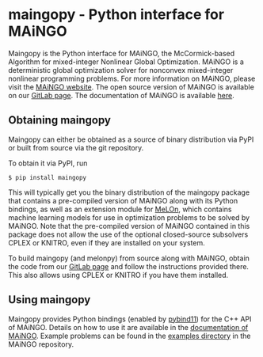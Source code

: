 # maingopy - Python interface for MAiNGO

Maingopy is the Python interface for MAiNGO, the McCormick-based Algorithm for mixed-integer Nonlinear Global Optimization.
MAiNGO is a deterministic global optimization solver for nonconvex mixed-integer nonlinear programming problems.
For more information on MAiNGO, please visit the [MAiNGO website](http://permalink.avt.rwth-aachen.de/?id=729717).
The open source version of MAiNGO is available on our [GitLab page](https://git.rwth-aachen.de/avt-svt/public/maingo).
The documentation of MAiNGO is available [here](https://avt-svt.pages.rwth-aachen.de/public/maingo).

## Obtaining maingopy

Maingopy can either be obtained as a source of binary distribution via PyPI or built from source via the git repository.

To obtain it via PyPI, run

    $ pip install maingopy

This will typically get you the binary distribution of the maingopy package that contains a pre-compiled version of MAiNGO along with its Python bindings,
as well as an extension module for [MeLOn](https://git.rwth-aachen.de/avt-svt/public/melon), which contains machine learning models for use in optimization problems to be solved by MAiNGO.
Note that the pre-compiled version of MAiNGO contained in this package does not allow the use of the optional closed-source subsolvers CPLEX or KNITRO, even if they are installed on your system.

To build maingopy (and melonpy) from source along with MAiNGO, obtain the code from our [GitLab page](https://git.rwth-aachen.de/avt-svt/public/maingo) and follow the instructions provided there.
This also allows using CPLEX or KNITRO if you have them installed.

## Using maingopy

Maingopy provides Python bindings (enabled by [pybind11](https://pybind11.readthedocs.io/en/stable/index.html)) for the C++ API of MAiNGO.
Details on how to use it are available in the [documentation of MAiNGO](https://avt-svt.pages.rwth-aachen.de/public/maingo).
Example problems can be found in the [examples directory](https://git.rwth-aachen.de/avt-svt/public/maingo/-/tree/master/examples) in the MAiNGO repository.
